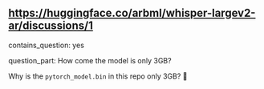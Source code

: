 ## https://huggingface.co/arbml/whisper-largev2-ar/discussions/1

contains_question: yes

question_part: How come the model is only 3GB?

Why is the `pytorch_model.bin` in this repo only 3GB? 🤔
